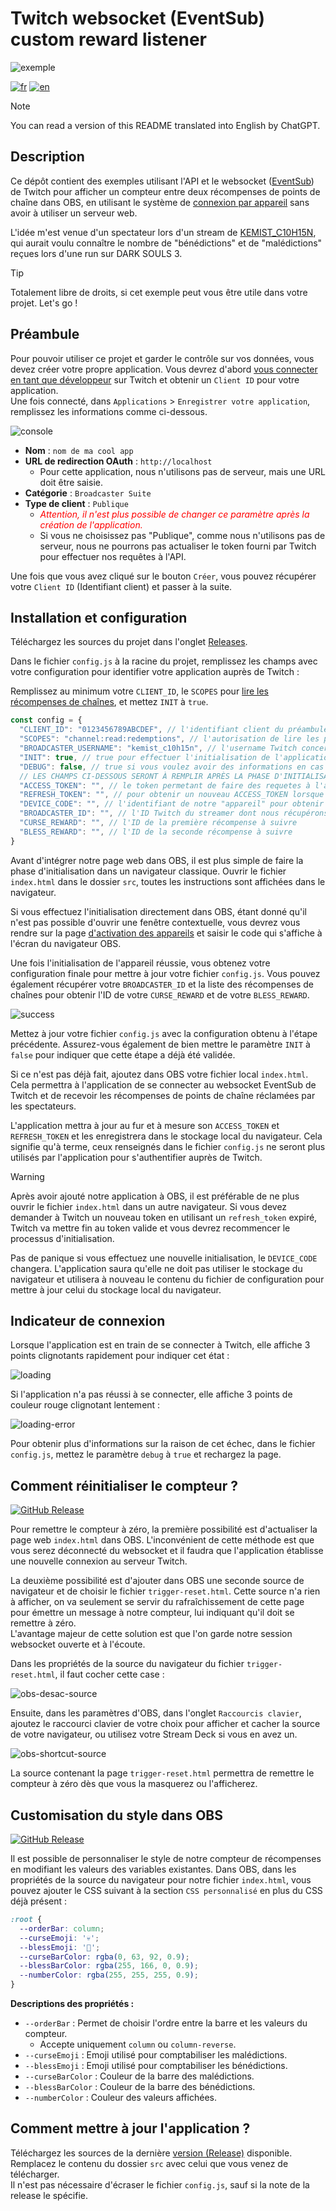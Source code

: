 # Twitch websocket (EventSub) custom reward listener

![exemple](media/compteur.gif)

[![fr](https://img.shields.io/badge/lang-fr-red.svg)](README.md)
[![en](https://img.shields.io/badge/lang-en-blue.svg)](README.en.md)
> [!NOTE]
> You can read a version of this README translated into English by ChatGPT.

## Description

Ce dépôt contient des exemples utilisant l'API et le websocket ([EventSub](https://dev.twitch.tv/docs/eventsub/)) de
Twitch pour afficher un compteur entre deux
récompenses de points de chaîne dans OBS, en utilisant le système
de [connexion par appareil](https://dev.twitch.tv/docs/authentication/getting-tokens-oauth/#device-code-grant-flow) sans
avoir à utiliser un
serveur web.

L'idée m'est venue d'un spectateur lors d'un stream de [KEMIST_C10H15N](https://www.twitch.tv/kemist_c10h15n), qui
aurait voulu connaître le nombre de "bénédictions" et de "malédictions" reçues lors d'une run sur DARK SOULS 3.

> [!TIP]
> Totalement libre de droits, si cet exemple peut vous être utile dans votre projet. Let's go !

## Préambule

Pour pouvoir utiliser ce projet et garder le contrôle sur vos données, vous devez créer votre propre application. Vous
devrez d'abord [vous connecter en tant que développeur](https://dev.twitch.tv/docs/authentication/register-app/) sur
Twitch et obtenir un `Client ID` pour votre application.  
Une fois connecté, dans `Applications` > `Enregistrer votre application`, remplissez les informations comme ci-dessous.

![console](media/twitch-console.png)

- <b>Nom</b> : `nom de ma cool app`
- <b>URL de redirection OAuth</b> : `http://localhost`
    - Pour cette application, nous n'utilisons pas de serveur, mais une URL doit être saisie.
- <b>Catégorie</b> : `Broadcaster Suite`
- <b>Type de client</b> : `Publique`
    - <i style="color : red">Attention, il n'est plus possible de changer ce paramètre après la création de
      l'application.</i>
    - Si vous ne choisissez pas "Publique", comme nous n'utilisons pas de serveur, nous ne
      pourrons pas actualiser le token fourni par Twitch pour effectuer nos requêtes à l'API.

Une fois que vous avez cliqué sur le bouton `Créer`, vous pouvez récupérer votre `Client ID` (Identifiant client) et
passer à la suite.

## Installation et configuration

Téléchargez les sources du projet dans
l'onglet [Releases](https://github.com/Nyrrell/twitch-eventsub-reward/releases/latest).

Dans le fichier `config.js` à la racine du projet, remplissez les champs avec votre configuration pour identifier votre
application auprès de Twitch :

Remplissez au minimum votre `CLIENT_ID`, le `SCOPES`
pour [lire les récompenses de chaînes](https://dev.twitch.tv/docs/eventsub/eventsub-subscription-types/#channelchannel_points_custom_reward_redemptionadd),
et mettez `INIT` à `true`.

```js
const config = {
  "CLIENT_ID": "0123456789ABCDEF", // l'identifiant client du préambule
  "SCOPES": "channel:read:redemptions", // l'autorisation de lire les points de chaîne 
  "BROADCASTER_USERNAME": "kemist_c10h15n", // l'username Twitch concerné
  "INIT": true, // true pour effectuer l'initialisation de l'application
  "DEBUG": false, // true si vous voulez avoir des informations en cas de problème
  // LES CHAMPS CI-DESSOUS SERONT À REMPLIR APRÈS LA PHASE D'INITIALISATION
  "ACCESS_TOKEN": "", // le token permetant de faire des requetes à l'api Twitch
  "REFRESH_TOKEN": "", // pour obtenir un nouveau ACCESS_TOKEN lorsque le token est expiré
  "DEVICE_CODE": "", // l'identifiant de notre "appareil" pour obtenir notre token
  "BROADCASTER_ID": "", // l'ID Twitch du streamer dont nous récupérons les infos
  "CURSE_REWARD": "", // l'ID de la première récompense à suivre
  "BLESS_REWARD": "", // l'ID de la seconde récompense à suivre
}
```

Avant d'intégrer notre page web dans OBS, il est plus simple de faire la phase d'initialisation dans un navigateur
classique. Ouvrir le fichier `index.html` dans le dossier `src`, toutes les instructions sont affichées dans le
navigateur.

Si vous effectuez l'initialisation directement dans OBS, étant donné qu'il n'est pas possible d'ouvrir une fenêtre
contextuelle, vous devrez vous rendre sur la page [d'activation des appareils](https://www.twitch.tv/activate) et saisir
le code qui s'affiche à l'écran du navigateur OBS.

Une fois l'initialisation de l'appareil réussie, vous obtenez votre configuration finale pour mettre à jour votre
fichier `config.js`. Vous pouvez également récupérer votre `BROADCASTER_ID` et la liste des récompenses de chaînes pour
obtenir l'ID de votre `CURSE_REWARD` et de votre `BLESS_REWARD`.

![success](media/init-success.png)

Mettez à jour votre fichier `config.js` avec la configuration obtenu à l'étape précédente. Assurez-vous également de
bien mettre le paramètre `INIT` à `false` pour indiquer que cette étape a déjà été validée.

Si ce n'est pas déjà fait, ajoutez dans OBS votre fichier local `index.html`. Cela permettra à l'application de se
connecter au websocket EventSub de Twitch et de recevoir les récompenses de points de chaîne réclamées par les
spectateurs.

L'application mettra à jour au fur et à mesure son `ACCESS_TOKEN` et `REFRESH_TOKEN` et les enregistrera dans le
stockage local du navigateur. Cela signifie qu'à terme, ceux renseignés dans le fichier `config.js` ne seront plus
utilisés par l'application pour s'authentifier auprès de Twitch.

> [!WARNING]
> Après avoir ajouté notre application à OBS, il est préférable de ne plus ouvrir le fichier `index.html` dans un autre
> navigateur. Si vous devez demander à Twitch un nouveau token en utilisant un `refresh_token` expiré, Twitch va mettre
> fin au token valide et vous devrez recommencer le processus d'initialisation.

Pas de panique si vous effectuez une nouvelle initialisation, le `DEVICE_CODE` changera. L'application saura qu'elle ne
doit pas utiliser le stockage du navigateur et utilisera à nouveau le contenu du fichier de configuration pour mettre à
jour celui du stockage local du navigateur.

## Indicateur de connexion

Lorsque l'application est en train de se connecter à Twitch, elle affiche 3 points clignotants rapidement pour indiquer
cet état :

![loading](media/loading.gif)

Si l'application n'a pas réussi à se connecter, elle affiche 3 points de couleur rouge clignotant lentement :

![loading-error](media/loading-error.gif)

Pour obtenir plus d'informations sur la raison de cet échec, dans le fichier `config.js`, mettez le paramètre `debug`
à `true` et rechargez la page.

## Comment réinitialiser le compteur ?

[![GitHub Release](https://img.shields.io/github/v/release/Nyrrell/twitch-eventsub-reward?filter=1.0.2&label=Minimum%20Release%20Version)](https://github.com/Nyrrell/twitch-eventsub-reward/releases/latest)

Pour remettre le compteur à zéro, la première possibilité est d'actualiser la page web `index.html` dans OBS. L'inconvénient de cette
méthode est que vous serez déconnecté du websocket et il faudra que l'application établisse une nouvelle connexion au
serveur Twitch.

La deuxième possibilité est d'ajouter dans OBS une seconde source de navigateur et de choisir le
fichier `trigger-reset.html`. Cette source n'a rien à afficher, on va seulement se servir du rafraîchissement de cette
page pour émettre un message à notre compteur, lui indiquant qu'il doit se remettre à zéro.  
L'avantage majeur de cette solution est que l'on garde notre session websocket ouverte et à l'écoute.

Dans les propriétés de la source du navigateur du fichier `trigger-reset.html`, il faut cocher cette case :

![obs-desac-source](media/obs/desac-source.png)

Ensuite, dans les paramètres d'OBS, dans l'onglet `Raccourcis clavier`, ajoutez le raccourci clavier de votre choix pour
afficher et cacher la source de votre navigateur, ou utilisez votre Stream Deck si vous en avez un.

![obs-shortcut-source](media/obs/shortcut-source.png)

La source contenant la page `trigger-reset.html` permettra de remettre le compteur à zéro dès que vous la masquerez ou l'afficherez.

## Customisation du style dans OBS

[![GitHub Release](https://img.shields.io/github/v/release/Nyrrell/twitch-eventsub-reward?filter=1.0.3&label=Minimum%20Release%20Version)](https://github.com/Nyrrell/twitch-eventsub-reward/releases/latest)

Il est possible de personnaliser le style de notre compteur de récompenses en modifiant les valeurs des variables existantes. Dans OBS, dans les propriétés de la source du navigateur pour notre fichier `index.html`, vous pouvez ajouter le CSS suivant à la section `CSS personnalisé` en plus du CSS déjà présent :

```css
:root {
  --orderBar: column;
  --curseEmoji: '💀';
  --blessEmoji: '🙏';
  --curseBarColor: rgba(0, 63, 92, 0.9);
  --blessBarColor: rgba(255, 166, 0, 0.9);
  --numberColor: rgba(255, 255, 255, 0.9);
}
```
**Descriptions des propriétés :**
- `--orderBar` : Permet de choisir l'ordre entre la barre et les valeurs du compteur.
    - Accepte uniquement `column` ou `column-reverse`.
- `--curseEmoji` : Emoji utilisé pour comptabiliser les malédictions.
- `--blessEmoji` : Emoji utilisé pour comptabiliser les bénédictions.
- `--curseBarColor` : Couleur de la barre des malédictions.
- `--blessBarColor` : Couleur de la barre des bénédictions.
- `--numberColor` : Couleur des valeurs affichées.

## Comment mettre à jour l'application ?

Téléchargez les sources de la
dernière [version (Release)](https://github.com/Nyrrell/twitch-eventsub-reward/releases/latest) disponible.  
Remplacez le contenu du dossier `src` avec celui que vous venez de télécharger.  
Il n'est pas nécessaire d'écraser le fichier `config.js`, sauf si la note de la release le spécifie.
